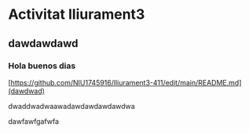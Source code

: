 # Activitat lliurament3
## dawdawdawd
### Hola buenos dias

[https://github.com/NIU1745916/lliurament3-411/edit/main/README.md](dawdwad)

dwaddwadwaawadawdawdawdawdwa

dawfawfgafwfa

